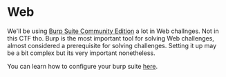 # Web

We'll be using [Burp Suite Community Edition](https://portswigger.net/burp/communitydownload) a lot in Web challnges. Not in this CTF tho. Burp is the most important tool for solving Web challenges, almost considered a prerequisite for solving challenges. Setting it up may be a bit complex but its very important nonetheless.

You can learn how to configure your burp suite [here](https://www.youtube.com/watch?v=YCCrVtvAu2I).
